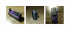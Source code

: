 <style>
.dropdown {
  position: relative;
  display: inline-block;
}

.dropdown-content {
  display: none;
  position: absolute;
  background-color: #f9f9f9;
  min-width: 10px;
  box-shadow: 0px 8px 16px 0px rgba(0,0,0,0.2);
  z-index: 1;
}

.dropdown:hover .dropdown-content {
  display: block;
}

.desc {
  padding: 15px;
  text-align: center;
}
</style>

<div class="dropdown">
  <img src="/images/ATTiny/1.jpg" alt="Controller" width="50" height="50">
  <div class="dropdown-content">
  <img src="/images/ATTiny/1.jpg" alt="Controller" width="650" height="650">
  <div class="desc">Controller</div>
  </div>
</div>

<div class="dropdown">
  <img src="/images/ATTiny/2.jpg" alt="Controller" width="50" height="50">
  <div class="dropdown-content">
  <img src="/images/ATTiny/2.jpg" alt="Controller" width="650" height="650">
  <div class="desc">Controller</div>
  </div>
</div>

<div class="dropdown">
  <img src="/images/ATTiny/3.jpg" alt="Controller" width="50" height="50">
  <div class="dropdown-content">
  <img src="/images/ATTiny/3.jpg" alt="Controller" width="650" height="650">
  <div class="desc">Controller</div>
  </div>
</div>
